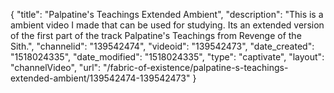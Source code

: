 {
    "title": "Palpatine's Teachings Extended Ambient",
    "description": "This is a ambient video I made that can be used for studying. Its an extended version of the first part of the track Palpatine's Teachings from Revenge of the Sith.",
    "channelid": "139542474",
    "videoid": "139542473",
    "date_created": "1518024335",
    "date_modified": "1518024335",
    "type": "captivate",
    "layout": "channelVideo",
    "url": "\/fabric-of-existence\/palpatine-s-teachings-extended-ambient\/139542474-139542473"
}